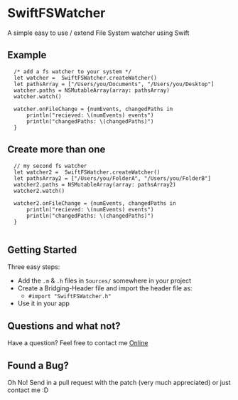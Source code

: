 # SwiftFSWatcher
A simple easy to use / extend File System watcher using Swift


Example
--------------------
```
  /* add a fs watcher to your system */
  let watcher =  SwiftFSWatcher.createWatcher()
  let pathsArray = ["/Users/you/Documents", "/Users/you/Desktop"]
  watcher.paths = NSMutableArray(array: pathsArray)
  watcher.watch()
  
  watcher.onFileChange = {numEvents, changedPaths in
      println("recieved: \(numEvents) events")
      println("changedPaths: \(changedPaths)")
  }
```
Create more than one
--------------------
```
  // my second fs watcher
  let watcher2 =  SwiftFSWatcher.createWatcher()
  let pathsArray2 = ["/Users/you/FolderA", "/Users/you/FolderB"]
  watcher2.paths = NSMutableArray(array: pathsArray2)
  watcher2.watch()
  
  watcher2.onFileChange = {numEvents, changedPaths in
      println("recieved: \(numEvents) events")
      println("changedPaths: \(changedPaths)")
  }
  
```

Getting Started
--------------------
Three easy steps:
+ Add the `.m` & `.h` files in `Sources/` somewhere in your project
+ Create a Bridging-Header file and import the header file as:
  * `#import "SwiftFSWatcher.h"`
+ Use it in your app

Questions and what not?
--------------------
Have a question? Feel free to contact me <a href="mailto:hello@gurinderhans.me?Subject=SwiftFSWatcher-Github" target="_top">Online</a>

Found a Bug?
--------------------
Oh No!
Send in a pull request with the patch (very much appreciated) or just contact me :D
